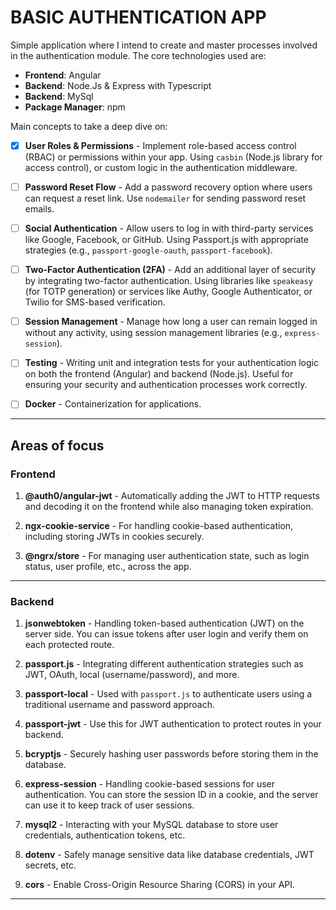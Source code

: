 # BASIC AUTHENTICATION APP

Simple application where I intend to create and master processes involved in the authentication module. The core technologies used are: 
- **Frontend**: Angular
- **Backend**: Node.Js & Express with Typescript
- **Backend**: MySql
- **Package Manager**: npm

Main concepts to take a deep dive on:
- [x] **User Roles & Permissions** - Implement role-based access control (RBAC) or permissions within your app. Using `casbin` (Node.js library for access control), or custom logic in the authentication middleware.

- [ ] **Password Reset Flow** - Add a password recovery option where users can request a reset link. Use `nodemailer` for sending password reset emails.

- [ ] **Social Authentication** - Allow users to log in with third-party services like Google, Facebook, or GitHub. Using Passport.js with appropriate strategies (e.g., `passport-google-oauth`, `passport-facebook`).

- [ ] **Two-Factor Authentication (2FA)** - Add an additional layer of security by integrating two-factor authentication. Using libraries like `speakeasy` (for TOTP generation) or services like Authy, Google Authenticator, or Twilio for SMS-based verification.

- [ ] **Session Management** - Manage how long a user can remain logged in without any activity, using session management libraries (e.g., `express-session`).

- [ ] **Testing** - Writing unit and integration tests for your authentication logic on both the frontend (Angular) and backend (Node.js). Useful for ensuring your security and authentication processes work correctly.

- [ ] **Docker** - Containerization for applications.


---

## Areas of focus
### **Frontend**

1. **@auth0/angular-jwt** - Automatically adding the JWT to HTTP requests and decoding it on the frontend while also managing token expiration.
   
2. **ngx-cookie-service** - For handling cookie-based authentication, including storing JWTs in cookies securely.
   
5. **@ngrx/store** - For managing user authentication state, such as login status, user profile, etc., across the app.
   
---

### **Backend**

1. **jsonwebtoken** - Handling token-based authentication (JWT) on the server side. You can issue tokens after user login and verify them on each protected route.

2. **passport.js** - Integrating different authentication strategies such as JWT, OAuth, local (username/password), and more.
   
3. **passport-local** - Used with `passport.js` to authenticate users using a traditional username and password approach.

4. **passport-jwt** - Use this for JWT authentication to protect routes in your backend.
   
5. **bcryptjs** - Securely hashing user passwords before storing them in the database.
   
6. **express-session** - Handling cookie-based sessions for user authentication. You can store the session ID in a cookie, and the server can use it to keep track of user sessions.

7. **mysql2** - Interacting with your MySQL database to store user credentials, authentication tokens, etc.

8. **dotenv** - Safely manage sensitive data like database credentials, JWT secrets, etc.

9. **cors** - Enable Cross-Origin Resource Sharing (CORS) in your API.

---